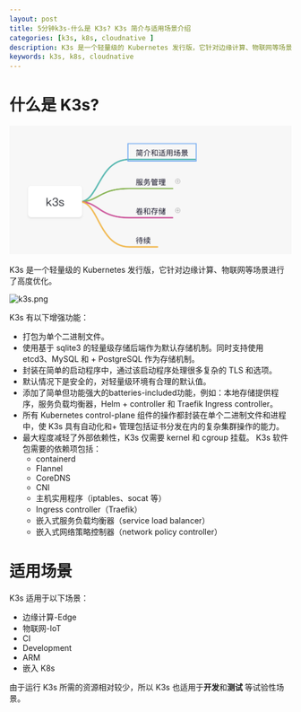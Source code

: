 ```yaml
---
layout: post
title: 5分钟k3s-什么是 K3s? K3s 简介与适用场景介绍
categories: [k3s, k8s, cloudnative ]
description: K3s 是一个轻量级的 Kubernetes 发行版，它针对边缘计算、物联网等场景进行了高度优化
keywords: k3s, k8s, cloudnative 
---
```


# 什么是 K3s?

![k3s-roadmap-intro](/images/post/2021/06/k3s/k3s-roadmap-intro.png)

K3s 是一个轻量级的 Kubernetes 发行版，它针对边缘计算、物联网等场景进行了高度优化。

![k3s.png](https://static001.infoq.cn/resource/image/ef/3c/ef6d2585035a62e5b8351fff9920f63c.png)

K3s 有以下增强功能：

+ 打包为单个二进制文件。
+ 使用基于 sqlite3 的轻量级存储后端作为默认存储机制。同时支持使用 etcd3、MySQL 和 + PostgreSQL 作为存储机制。
+ 封装在简单的启动程序中，通过该启动程序处理很多复杂的 TLS 和选项。
+ 默认情况下是安全的，对轻量级环境有合理的默认值。
+ 添加了简单但功能强大的batteries-included功能，例如：本地存储提供程序，服务负载均衡器，Helm + controller 和 Traefik Ingress controller。
+ 所有 Kubernetes control-plane 组件的操作都封装在单个二进制文件和进程中，使 K3s 具有自动化和+ 管理包括证书分发在内的复杂集群操作的能力。
+ 最大程度减轻了外部依赖性，K3s 仅需要 kernel 和 cgroup 挂载。 K3s 软件包需要的依赖项包括：
  + containerd
  + Flannel
  + CoreDNS
  + CNI
  + 主机实用程序（iptables、socat 等）
  + Ingress controller（Traefik）
  + 嵌入式服务负载均衡器（service load balancer）
  + 嵌入式网络策略控制器（network policy controller）


# 适用场景

K3s 适用于以下场景：

+ 边缘计算-Edge
+ 物联网-IoT
+ CI
+ Development
+ ARM
+ 嵌入 K8s

由于运行 K3s 所需的资源相对较少，所以 K3s 也适用于**开发**和**测试** 等试验性场景。
